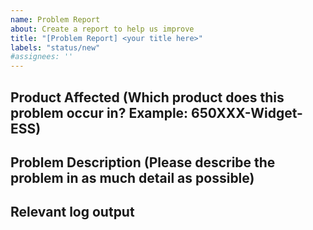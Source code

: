 ```yaml
---
name: Problem Report
about: Create a report to help us improve
title: "[Problem Report] <your title here>"
labels: "status/new"
#assignees: '' 
---
```

## Product Affected (Which product does this problem occur in? Example: 650XXX-Widget-ESS)




## Problem Description (Please describe the problem in as much detail as possible)




## Relevant log output



